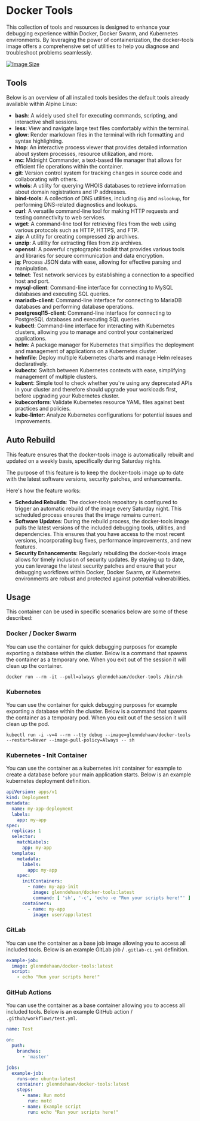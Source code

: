 # Docker Tools

This collection of tools and resources is designed to enhance your debugging experience within Docker, Docker Swarm, and Kubernetes environments. By leveraging the power of containerization, the docker-tools image offers a comprehensive set of utilities to help you diagnose and troubleshoot problems seamlessly.

[![Image Size](https://img.shields.io/docker/image-size/glenndehaan/docker-tools)](https://hub.docker.com/r/glenndehaan/docker-tools)

## Tools
Below is an overview of all installed tools besides the default tools already available within Alpine Linux:

* **bash**: A widely used shell for executing commands, scripting, and interactive shell sessions.
* **less**: View and navigate large text files comfortably within the terminal.
* **glow**: Render markdown files in the terminal with rich formatting and syntax highlighting.
* **htop**: An interactive process viewer that provides detailed information about system processes, resource utilization, and more.
* **mc**: Midnight Commander, a text-based file manager that allows for efficient file operations within the container.
* **git**: Version control system for tracking changes in source code and collaborating with others.
* **whois**: A utility for querying WHOIS databases to retrieve information about domain registrations and IP addresses.
* **bind-tools**: A collection of DNS utilities, including `dig` and `nslookup`, for performing DNS-related diagnostics and lookups.
* **curl**: A versatile command-line tool for making HTTP requests and testing connectivity to web services.
* **wget**: A command-line tool for retrieving files from the web using various protocols such as HTTP, HTTPS, and FTP.
* **zip**: A utility for creating compressed zip archives.
* **unzip**: A utility for extracting files from zip archives.
* **openssl**: A powerful cryptographic toolkit that provides various tools and libraries for secure communication and data encryption.
* **jq**: Process JSON data with ease, allowing for effective parsing and manipulation.
* **telnet**: Test network services by establishing a connection to a specified host and port.
* **mysql-client**: Command-line interface for connecting to MySQL databases and executing SQL queries.
* **mariadb-client**: Command-line interface for connecting to MariaDB databases and performing database operations.
* **postgresql15-client**: Command-line interface for connecting to PostgreSQL databases and executing SQL queries.
* **kubectl**: Command-line interface for interacting with Kubernetes clusters, allowing you to manage and control your containerized applications.
* **helm**: A package manager for Kubernetes that simplifies the deployment and management of applications on a Kubernetes cluster.
* **helmfile**: Deploy multiple Kubernetes charts and manage Helm releases declaratively.
* **kubectx**: Switch between Kubernetes contexts with ease, simplifying management of multiple clusters.
* **kubent**: Simple tool to check whether you're using any deprecated APIs in your cluster and therefore should upgrade your workloads first, before upgrading your Kubernetes cluster.
* **kubeconform**: Validate Kubernetes resource YAML files against best practices and policies.
* **kube-linter**: Analyze Kubernetes configurations for potential issues and improvements.

## Auto Rebuild
This feature ensures that the docker-tools image is automatically rebuilt and updated on a weekly basis, specifically during Saturday nights.

The purpose of this feature is to keep the docker-tools image up to date with the latest software versions, security patches, and enhancements.

Here's how the feature works:

* **Scheduled Rebuilds**: The docker-tools repository is configured to trigger an automatic rebuild of the image every Saturday night. This scheduled process ensures that the image remains current.
* **Software Updates**: During the rebuild process, the docker-tools image pulls the latest versions of the included debugging tools, utilities, and dependencies. This ensures that you have access to the most recent versions, incorporating bug fixes, performance improvements, and new features.
* **Security Enhancements**: Regularly rebuilding the docker-tools image allows for timely inclusion of security updates. By staying up to date, you can leverage the latest security patches and ensure that your debugging workflows within Docker, Docker Swarm, or Kubernetes environments are robust and protected against potential vulnerabilities.

## Usage
This container can be used in specific scenarios below are some of these described:

### Docker / Docker Swarm
You can use the container for quick debugging purposes for example exporting a database within the cluster.
Below is a command that spawns the container as a temporary one. When you exit out of the session it will clean up the container.

```shell
docker run --rm -it --pull=always glenndehaan/docker-tools /bin/sh
```

### Kubernetes
You can use the container for quick debugging purposes for example exporting a database within the cluster.
Below is a command that spawns the container as a temporary pod. When you exit out of the session it will clean up the pod.

```shell
kubectl run -i -v=4 --rm --tty debug --image=glenndehaan/docker-tools --restart=Never --image-pull-policy=Always -- sh
```

### Kubernetes - Init Container
You can use the container as a kubernetes init container for example to create a database before your main application starts.
Below is an example kubernetes deployment definition.

```yaml
apiVersion: apps/v1
kind: Deployment
metadata:
  name: my-app-deployment
  labels:
    app: my-app
spec:
  replicas: 1
  selector:
    matchLabels:
      app: my-app
  template:
    metadata:
      labels:
        app: my-app
    spec:
      initContainers:
        - name: my-app-init
          image: glenndehaan/docker-tools:latest
          command: [ 'sh', '-c', 'echo -e "Run your scripts here!"' ]
      containers:
        - name: my-app
          image: user/app:latest
```

### GitLab
You can use the container as a base job image allowing you to access all included tools.
Below is an example GitLab job / `.gitlab-ci.yml` definition.

```yaml
example-job:
  image: glenndehaan/docker-tools:latest
  script:
    - echo "Run your scripts here!"
```

### GitHub Actions
You can use the container as a base container allowing you to access all included tools.
Below is an example GitHub action / `.github/workflows/test.yml`.

```yaml
name: Test

on:
  push:
    branches:
      - 'master'

jobs:
  example-job:
    runs-on: ubuntu-latest
    container: glenndehaan/docker-tools:latest
    steps:
      - name: Run motd
        run: motd
      - name: Example script
        run: echo "Run your scripts here!"
```
